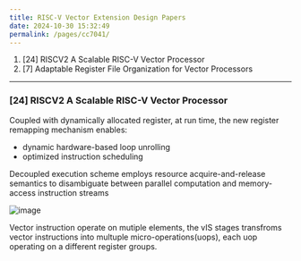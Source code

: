 ```yaml
---
title: RISC-V Vector Extension Design Papers
date: 2024-10-30 15:32:49
permalink: /pages/cc7041/
---
```


1. [24] RISCV2 A Scalable RISC-V Vector Processor
2. [7] Adaptable Register File Organization for Vector Processors

---
### [24] RISCV2 A Scalable RISC-V Vector Processor

Coupled with dynamically allocated register, at run time, the new register remapping mechanism enables:
- dynamic hardware-based loop unrolling
- optimized instruction scheduling

Decoupled execution scheme employs resource acquire-and-release semantics to disambiguate between parallel computation and memory-access instruction streams

![image](https://github.com/user-attachments/assets/3a7ef400-9ca7-406c-9df9-8e0281837dce)

Vector instruction operate on mutiple elements, the vIS stages transfroms vector instructions into multuple micro-operations(uops), each uop operating on a different register groups.

